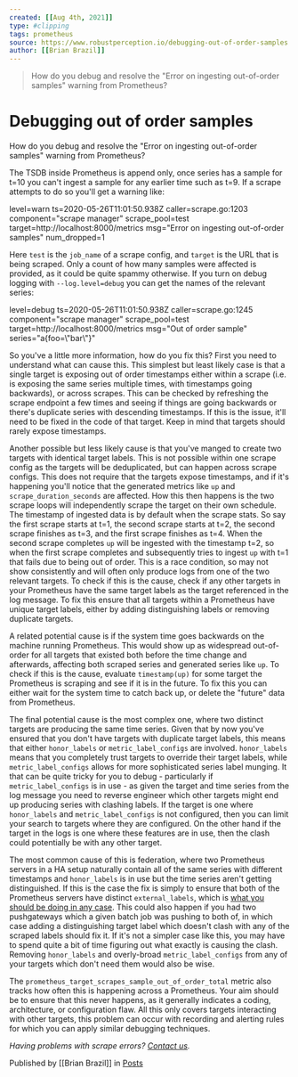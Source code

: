 ```yaml
---
created: [[Aug 4th, 2021]]
type: #clipping
tags: prometheus 
source: https://www.robustperception.io/debugging-out-of-order-samples
author: [[Brian Brazil]] 
---
```

> How do you debug and resolve the "Error on ingesting out-of-order samples" warning from Prometheus?

# Debugging out of order samples


How do you debug and resolve the "Error on ingesting out-of-order samples" warning from Prometheus?

The TSDB inside Prometheus is append only, once series has a sample for t=10 you can't ingest a sample for any earlier time such as t=9. If a scrape attempts to do so you'll get a warning like:

level=warn ts=2020-05-26T11:01:50.938Z caller=scrape.go:1203 component="scrape manager" scrape\_pool=test target=http://localhost:8000/metrics msg="Error on ingesting out-of-order samples" num\_dropped=1

Here `test` is the `job_name` of a scrape config, and `target` is the URL that is being scraped. Only a count of how many samples were affected is provided, as it could be quite spammy otherwise. If you turn on debug logging with `--log.level=debug` you can get the names of the relevant series:

level=debug ts=2020-05-26T11:01:50.938Z caller=scrape.go:1245 component="scrape manager" scrape\_pool=test target=http://localhost:8000/metrics msg="Out of order sample" series="a{foo=\\"bar\\"}"

So you've a little more information, how do you fix this? First you need to understand what can cause this. This simplest but least likely case is that a single target is exposing out of order timestamps either within a scrape (i.e. is exposing the same series multiple times, with timestamps going backwards), or across scrapes. This can be checked by refreshing the scrape endpoint a few times and seeing if things are going backwards or there's duplicate series with descending timestamps. If this is the issue, it'll need to be fixed in the code of that target. Keep in mind that targets should rarely expose timestamps.

Another possible but less likely cause is that you've manged to create two targets with identical target labels. This is not possible within one scrape config as the targets will be deduplicated, but can happen across scrape configs. This does not require that the targets expose timestamps, and if it's happening you'll notice that the generated metrics like `up` and `scrape_duration_seconds` are affected. How this then happens is the two scrape loops will independently scrape the target on their own schedule. The timestamp of ingested data is by default when the scrape stats. So say the first scrape starts at t=1, the second scrape starts at t=2, the second scrape finishes as t=3, and the first scrape finishes as t=4. When the second scrape completes `up` will be ingested with the timestamp t=2, so when the first scrape completes and subsequently tries to ingest `up` with t=1 that fails due to being out of order. This is a race condition, so may not show consistently and will often only produce logs from one of the two relevant targets. To check if this is the cause, check if any other targets in your Prometheus have the same target labels as the target referenced in the log message. To fix this ensure that all targets within a Prometheus have unique target labels, either by adding distinguishing labels or removing duplicate targets.

A related potential cause is if the system time goes backwards on the machine running Prometheus. This would show up as widespread out-of-order for all targets that existed both before the time change and afterwards, affecting both scraped series and generated series like `up`. To check if this is the cause, evaluate `timestamp(up)` for some target the Prometheus is scraping and see if it is in the future. To fix this you can either wait for the system time to catch back up, or delete the "future" data from Prometheus.

The final potential cause is the most complex one, where two distinct targets are producing the same time series. Given that by now you've ensured that you don't have targets with duplicate target labels, this means that either `honor_labels` or `metric_label_configs` are involved. `honor_labels` means that you completely trust targets to override their target labels, while `metric_label_configs` allows for more sophisticated series label munging. It that can be quite tricky for you to debug - particularly if `metric_label_configs` is in use - as given the target and time series from the log message you need to reverse engineer which other targets might end up producing series with clashing labels. If the target is one where `honor_labels` and `metric_label_configs` is not configured, then you can limit your search to targets where they are configured. On the other hand if the target in the logs is one where these features are in use, then the clash could potentially be with any other target.

The most common cause of this is federation, where two Prometheus servers in a HA setup naturally contain all of the same series with different timestamps and `honor_labels` is in use but the time series aren't getting distinguished. If this is the case the fix is simply to ensure that both of the Prometheus servers have distinct `external_labels`, which is [what you should be doing in any case](https://www.robustperception.io/high-availability-prometheus-alerting-and-notification). This could also happen if you had two pushgateways which a given batch job was pushing to both of, in which case adding a distinguishing target label which doesn't clash with any of the scraped labels should fix it. If it's not a simpler case like this, you may have to spend quite a bit of time figuring out what exactly is causing the clash. Removing `honor_labels` and overly-broad `metric_label_configs` from any of your targets which don't need them would also be wise.

The `prometheus_target_scrapes_sample_out_of_order_total` metric also tracks how often this is happening across a Prometheus. Your aim should be to ensure that this never happens, as it generally indicates a coding, architecture, or configuration flaw. All this only covers targets interacting with other targets, this problem can occur with recording and alerting rules for which you can apply similar debugging techniques.

_Having problems with scrape errors? [Contact us](mailto:prometheus@robustperception.io)._

Published by [[Brian Brazil]] in [Posts](https://www.robustperception.io/category/posts)
